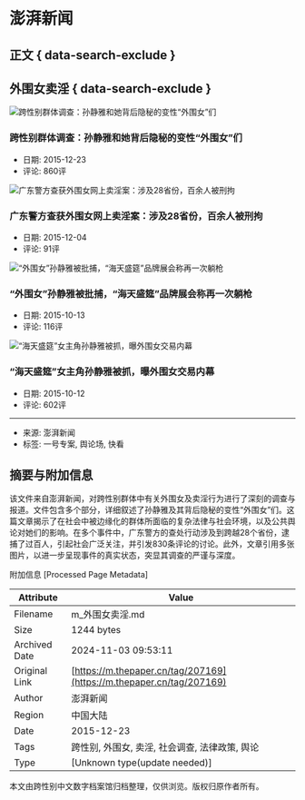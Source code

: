 # 澎湃新闻

## 正文 { data-search-exclude }


## 外围女卖淫 { data-search-exclude }

![跨性别群体调查：孙静雅和她背后隐秘的变性“外围女”们](https://image.thepaper.cn/image/4/710/932.jpg?x-oss-process=image/resize,w_332)

### 跨性别群体调查：孙静雅和她背后隐秘的变性“外围女”们
* 日期: 2015-12-23
* 评论: 860评

![广东警方查获外围女网上卖淫案：涉及28省份，百余人被刑拘](https://image.thepaper.cn/image/4/678/962.jpeg?x-oss-process=image/resize,w_332)

### 广东警方查获外围女网上卖淫案：涉及28省份，百余人被刑拘
* 日期: 2015-12-04
* 评论: 91评

![“外围女”孙静雅被批捕，“海天盛筵”品牌展会称再一次躺枪](https://image.thepaper.cn/image/4/591/547.jpg?x-oss-process=image/resize,w_332)

### “外围女”孙静雅被批捕，“海天盛筵”品牌展会称再一次躺枪
* 日期: 2015-10-13
* 评论: 116评

![“海天盛筵”女主角孙静雅被抓，曝外围女交易内幕](https://image.thepaper.cn/image/4/588/554.jpg?x-oss-process=image/resize,w_332)

### “海天盛筵”女主角孙静雅被抓，曝外围女交易内幕
* 日期: 2015-10-12
* 评论: 602评

--- 

* 来源: 澎湃新闻
* 标签: 一号专案, 舆论场, 快看

## 摘要与附加信息

<!-- tcd_abstract -->
该文件来自澎湃新闻，对跨性别群体中有关外围女及卖淫行为进行了深刻的调查与报道。文件包含多个部分，详细叙述了孙静雅及其背后隐秘的变性“外围女”们。这篇文章揭示了在社会中被边缘化的群体所面临的复杂法律与社会环境，以及公共舆论对她们的影响。在多个事件中，广东警方的查处行动涉及到跨越28个省份，逮捕了过百人，引起社会广泛关注，并引发830条评论的讨论。此外，文章引用多张图片，以进一步呈现事件的真实状态，突显其调查的严谨与深度。
<!-- tcd_abstract_end -->

附加信息 [Processed Page Metadata]

| Attribute       | Value                                  |
|-----------------|----------------------------------------|
| Filename        | m_外围女卖淫.md                             |
| Size            | 1244 bytes                           |
| Archived Date   | 2024-11-03 09:53:11                             |
| Original Link   | [https://m.thepaper.cn/tag/207169](https://m.thepaper.cn/tag/207169)                       |
| Author          | 澎湃新闻                               |
| Region          | 中国大陆                               |
| Date            | 2015-12-23                                 |
| Tags            | 跨性别, 外围女, 卖淫, 社会调查, 法律政策, 舆论                                 |
| Type            | [Unknown type(update needed)]                                 |
<!-- tcd_table_end -->

本文由跨性别中文数字档案馆归档整理，仅供浏览。版权归原作者所有。
